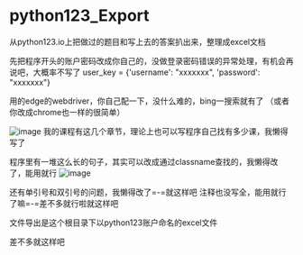 # python123_Export
从python123.io上把做过的题目和写上去的答案扒出来，整理成excel文档

先把程序开头的账户密码改成你自己的，没做登录密码错误的异常处理，有机会再说吧，大概率不写了
user_key = {'username': "xxxxxxx", 'password': "xxxxxxx"}

用的edge的webdriver，你自己配一下，没什么难的，bing一搜索就有了
（或者你改成chrome也一样的很简单）

![image](https://github.com/997sama/python123_Export/assets/39932119/0814c39e-dcea-445b-85bf-46cda2d9b845)
我的课程有这几个章节，理论上也可以写程序自己找有多少课，我懒得写了

程序里有一堆这么长的句子，其实可以改成通过classname查找的，我懒得改了，能用就行
![image](https://github.com/997sama/python123_Export/assets/39932119/e0c7f739-2730-446a-a814-ea4623023853)

还有单引号和双引号的问题，我懒得改了=-=就这样吧
注释也没写全，能用就行了嘛=-=差不多就行啦就这样吧

文件导出是这个根目录下以python123账户命名的excel文件

差不多就这样吧
